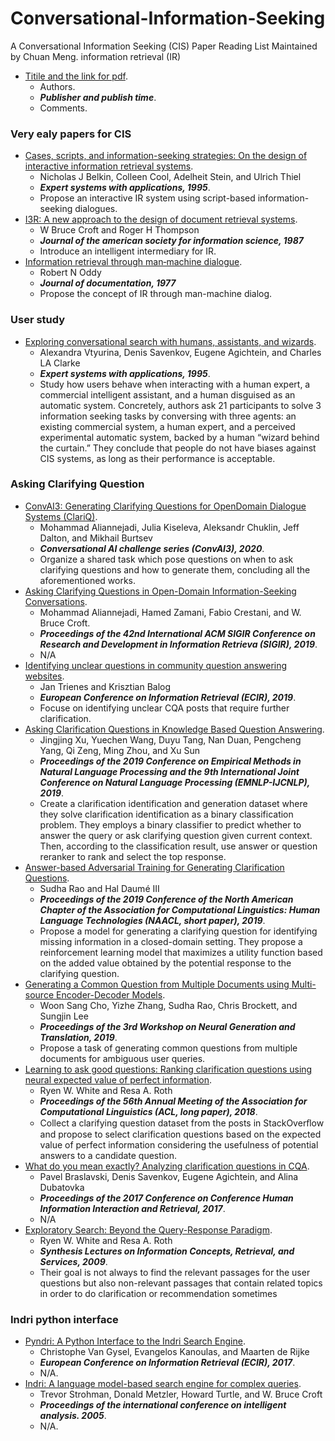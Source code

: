 # Conversational-Information-Seeking
A Conversational Information Seeking (CIS) Paper Reading List Maintained by Chuan Meng.
information retrieval (IR)


- [Titile and the link for pdf](). 
  - Authors.
  - ***Publisher and publish time***. 
  - Comments.

### Very ealy papers for CIS
- [Cases, scripts, and information-seeking strategies: On the design of interactive information retrieval systems](https://www.sciencedirect.com/science/article/pii/095741749500011W). 
  - Nicholas J Belkin, Colleen Cool, Adelheit Stein, and Ulrich Thiel
  - ***Expert systems with applications, 1995***. 
  - Propose an interactive IR system using script-based information-seeking dialogues.
- [I3R: A new approach to the design of document retrieval systems](https://asistdl.onlinelibrary.wiley.com/doi/abs/10.1002/(SICI)1097-4571(198711)38:6%3C389::AID-ASI1%3E3.0.CO;2-4). 
  - W Bruce Croft and Roger H Thompson
  - ***Journal of the american society for information science, 1987***
  - Introduce an intelligent intermediary for IR.
- [Information retrieval through man‐machine dialogue](https://www.emerald.com/insight/content/doi/10.1108/eb026631/full/html). 
  - Robert N Oddy
  - ***Journal of documentation, 1977***
  - Propose the concept of IR through man-machine dialog.


### User study
- [Exploring conversational search with humans, assistants, and wizards](https://dl.acm.org/doi/abs/10.1145/3027063.3053175). 
  - Alexandra Vtyurina, Denis Savenkov, Eugene Agichtein, and Charles LA Clarke
  - ***Expert systems with applications, 1995***. 
  - Study how users behave when interacting with a human expert, a commercial intelligent assistant, and a human disguised as an automatic system. Concretely, authors ask 21 participants to solve 3 information seeking tasks by conversing with three agents: an existing commercial system, a human expert, and a perceived experimental automatic system, backed by a human “wizard behind the curtain.” They conclude that people do not have biases against CIS systems, as long as their performance is acceptable.



### Asking Clarifying Question
- [ConvAI3: Generating Clarifying Questions for OpenDomain Dialogue Systems (ClariQ)](http://convai.io/ConvAI3_ClariQ2020.pdf). 
  - Mohammad Aliannejadi, Julia Kiseleva, Aleksandr Chuklin, Jeff Dalton, and Mikhail Burtsev
  - ***Conversational AI challenge series (ConvAI3), 2020***. 
  - Organize a shared task which pose questions on when to ask clarifying questions and how to generate them, concluding all the aforementioned works.
- [Asking Clarifying Questions in Open-Domain Information-Seeking Conversations](https://dl.acm.org/doi/abs/10.1145/3331184.3331265). 
  - Mohammad Aliannejadi, Hamed Zamani, Fabio Crestani, and W. Bruce Croft.
  - ***Proceedings of the 42nd International ACM SIGIR Conference on Research and Development in Information Retrieva (SIGIR), 2019***. 
  - N/A
- [Identifying unclear questions in community question answering websites](https://link.springer.com/chapter/10.1007/978-3-030-15712-8_18). 
  - Jan Trienes and Krisztian Balog
  - ***European Conference on Information Retrieval (ECIR), 2019***. 
  - Focuse on identifying unclear CQA posts that require further clarification.
- [Asking Clarification Questions in Knowledge Based Question Answering](https://aclanthology.org/N19-1013/). 
  - Jingjing Xu, Yuechen Wang, Duyu Tang, Nan Duan, Pengcheng Yang, Qi Zeng, Ming Zhou, and Xu Sun
  - ***Proceedings of the 2019 Conference on Empirical Methods in Natural Language Processing and the 9th International Joint Conference on Natural Language Processing (EMNLP-IJCNLP), 2019***. 
  - Create a clarification identification and generation dataset where they solve clarification identification as a binary classification problem. They employs a binary classifier to predict whether to answer the query or ask clarifying question given current context. Then, according to the classification result, use answer or question reranker to rank and select the top response.
- [Answer-based Adversarial Training for Generating Clarification Questions](https://aclanthology.org/N19-1013/). 
  - Sudha Rao and Hal Daumé III
  - ***Proceedings of the 2019 Conference of the North American Chapter of the Association for Computational Linguistics: Human Language Technologies (NAACL, short paper), 2019***. 
  - Propose a model for generating a clarifying question for identifying missing information in a closed-domain setting. They propose a reinforcement learning model that maximizes a utility function based on the added value obtained by the potential response to the clarifying question.
- [Generating a Common Question from Multiple Documents using Multi-source Encoder-Decoder Models](https://aclanthology.org/P18-1255/). 
  - Woon Sang Cho, Yizhe Zhang, Sudha Rao, Chris Brockett, and Sungjin Lee
  - ***Proceedings of the 3rd Workshop on Neural Generation and Translation, 2019***. 
  - Propose a task of generating common questions from multiple documents for ambiguous user queries.
- [Learning to ask good questions: Ranking clarification questions using neural expected value of perfect information](https://aclanthology.org/P18-1255/). 
  - Ryen W. White and Resa A. Roth
  - ***Proceedings of the 56th Annual Meeting of the Association for Computational Linguistics (ACL, long paper), 2018***. 
  - Collect a clarifying question dataset from the posts in StackOverﬂow and propose to select clarification questions based on the expected value of perfect information considering the usefulness of potential answers to a candidate question.
- [What do you mean exactly? Analyzing clarification questions in CQA](https://ieeexplore.ieee.org/abstract/document/6812556). 
  - Pavel Braslavski, Denis Savenkov, Eugene Agichtein, and Alina Dubatovka
  - ***Proceedings of the 2017 Conference on Conference Human Information Interaction and Retrieval, 2017***. 
  - N/A
- [Exploratory Search: Beyond the Query-Response Paradigm](https://ieeexplore.ieee.org/abstract/document/6812556). 
  - Ryen W. White and Resa A. Roth
  - ***Synthesis Lectures on Information Concepts, Retrieval, and Services, 2009***. 
  - Their goal is not always to find the relevant passages for the user questions but also non-relevant passages that contain related topics in order to do clarification or recommendation sometimes 


### Indri python interface
- [Pyndri: A Python Interface to the Indri Search Engine](https://link.springer.com/chapter/10.1007/978-3-319-56608-5_74). 
  - Christophe Van Gysel, Evangelos Kanoulas, and Maarten de Rijke
  - ***European Conference on Information Retrieval (ECIR), 2017***. 
  - N/A.
- [Indri: A language model-based search engine for complex queries](http://citeseerx.ist.psu.edu/viewdoc/download?doi=10.1.1.65.3502&rep=rep1&type=pdf). 
  - Trevor Strohman, Donald Metzler, Howard Turtle, and W. Bruce Croft
  - ***Proceedings of the international conference on intelligent analysis. 2005***. 
  - N/A.
